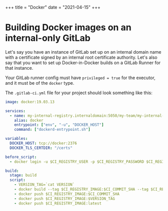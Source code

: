+++
title = "Docker"
date = "2021-04-15"
+++

# Building Docker images on an internal-only GitLab

Let's say you have an instance of GitLab set up on an internal domain name with a certificate signed by an internal root certificate authority. Let's also say that you want to set up Docker-in-Docker builds on a GitLab Runner for that instance.

Your GitLab runner config must have `privileged = true` for the executor, and it must be of the `docker` type.

The `.gitlab-ci.yml` file for your project should look something like this:

```yaml
image: docker:19.03.13

services:
  - name: my-internal-registry.internaldomain:5050/my-team/my-internal-dind-image:latest
    alias: docker
    entrypoint: ["env", "-u", "DOCKER_HOST"]
    command: ["dockerd-entrypoint.sh"]

variables:
  DOCKER_HOST: tcp://docker:2376
  DOCKER_TLS_CERTDIR: "/certs"

before_script:
  - docker login -u $CI_REGISTRY_USER -p $CI_REGISTRY_PASSWORD $CI_REGISTRY

build:
  stage: build
  script:
    - VERSION_TAG=`cat VERSION`
    - docker build --tag $CI_REGISTRY_IMAGE:$CI_COMMIT_SHA --tag $CI_REGISTRY_IMAGE:latest --tag $CI_REGISTRY_IMAGE:$VERSION_TAG .
    - docker push $CI_REGISTRY_IMAGE:$CI_COMMIT_SHA
    - docker push $CI_REGISTRY_IMAGE:$VERSION_TAG
    - docker push $CI_REGISTRY_IMAGE:latest
```
